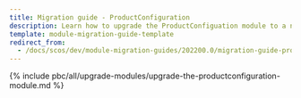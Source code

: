 ```yaml
---
title: Migration guide - ProductConfiguration
description: Learn how to upgrade the ProductConfiguation module to a newer version.
template: module-migration-guide-template
redirect_from:
  - /docs/scos/dev/module-migration-guides/202200.0/migration-guide-productconfiguration.html
---
```


{% include pbc/all/upgrade-modules/upgrade-the-productconfiguration-module.md %} <!-- To edit, see /_includes/pbc/all/upgrade-modules/upgrade-the-productconfiguration-module.md -->
